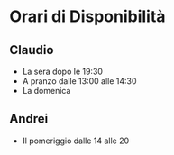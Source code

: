 # Orari di Disponibilità

## Claudio

- La sera dopo le 19:30
- A pranzo dalle 13:00 alle 14:30
- La domenica

## Andrei

- Il pomeriggio dalle 14 alle 20
